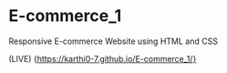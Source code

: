 # E-commerce_1
Responsive E-commerce Website using HTML and CSS

(LIVE) {https://karthi0-7.github.io/E-commerce_1/}
